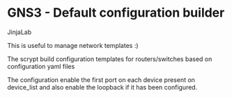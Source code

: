 # GNS3 - Default configuration builder
JinjaLab

This is useful to manage network templates :)

The scrypt build configuration templates for routers/switches based on configuration yaml files

The configuration enable the first port on each device present on device_list and also enable the loopback if it has been configured.
